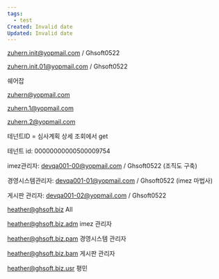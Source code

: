 ```yaml
---
tags:
  - test
Created: Invalid date
Updated: Invalid date
---
```

zuhern.init@yopmail.com / Ghsoft0522

zuhern.init.01@yopmail.com / Ghsoft0522

쉐어잡

zuhern@yopmail.com

zuhern.1@yopmail.com

zuhern.2@yopmail.com

테넌트ID = 심사계획 상세 조회에서 get

테넌트 id: 00000000000500009754

imez관리자: devqa001-00@yopmail.com / Ghsoft0522 (조직도 구축)

경영시스템관리자: devqa001-01@yopmail.com / Ghsoft0522 (imez 마법사)

게시판 관리자: devqa001-02@yopmail.com / Ghsoft0522

heather@ghsoft.biz All

heather@ghsoft.biz.adm imez 관리자

heather@ghsoft.biz.pam 경영시스템 관리자

heather@ghsoft.biz.bam 게시판 관리자

heather@ghsoft.biz.usr 평민